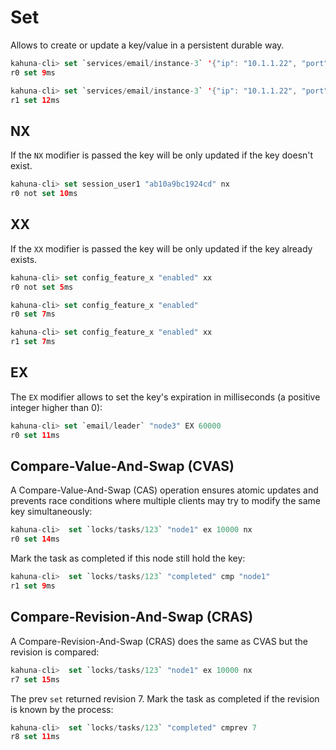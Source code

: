 
# Set

Allows to create or update a key/value in a persistent durable way.

```swift
kahuna-cli> set `services/email/instance-3` '{"ip": "10.1.1.22", "port": 9090}'
r0 set 9ms

kahuna-cli> set `services/email/instance-3` '{"ip": "10.1.1.22", "port": 9090}'
r1 set 12ms
```

## NX

If the `NX` modifier is passed the key will be only updated if the key doesn't exist.

```swift
kahuna-cli> set session_user1 "ab10a9bc1924cd" nx
r0 not set 10ms
```

## XX

If the `XX` modifier is passed the key will be only updated if the key already exists.

```swift
kahuna-cli> set config_feature_x "enabled" xx
r0 not set 5ms

kahuna-cli> set config_feature_x "enabled"
r0 set 7ms

kahuna-cli> set config_feature_x "enabled" xx
r1 set 7ms
```

## EX

The `EX` modifier allows to set the key's expiration in milliseconds (a positive integer higher than 0):

```swift
kahuna-cli> set `email/leader` "node3" EX 60000
r0 set 11ms
```

## Compare-Value-And-Swap (CVAS)

A Compare-Value-And-Swap (CAS) operation ensures atomic updates and prevents race conditions where multiple clients may try to modify the same key simultaneously:

```swift
kahuna-cli>  set `locks/tasks/123` "node1" ex 10000 nx
r0 set 14ms
```

Mark the task as completed if this node still hold the key:

```swift
kahuna-cli>  set `locks/tasks/123` "completed" cmp "node1"
r1 set 9ms
```

## Compare-Revision-And-Swap (CRAS)

A Compare-Revision-And-Swap (CRAS) does the same as CVAS but the revision is compared:

```swift
kahuna-cli>  set `locks/tasks/123` "node1" ex 10000 nx
r7 set 15ms
```

The prev `set` returned revision 7. Mark the task as completed if the revision is known by the process:

```swift
kahuna-cli>  set `locks/tasks/123` "completed" cmprev 7
r8 set 11ms
```
